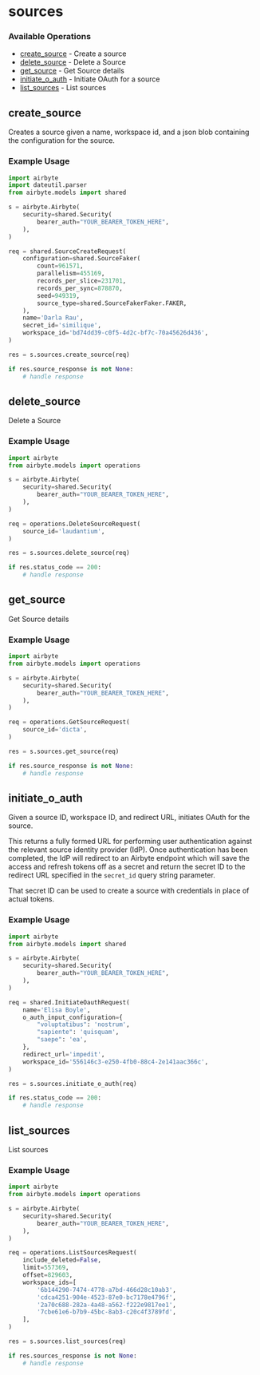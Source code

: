 # sources

### Available Operations

* [create_source](#create_source) - Create a source
* [delete_source](#delete_source) - Delete a Source
* [get_source](#get_source) - Get Source details
* [initiate_o_auth](#initiate_o_auth) - Initiate OAuth for a source
* [list_sources](#list_sources) - List sources

## create_source

Creates a source given a name, workspace id, and a json blob containing the configuration for the source.

### Example Usage

```python
import airbyte
import dateutil.parser
from airbyte.models import shared

s = airbyte.Airbyte(
    security=shared.Security(
        bearer_auth="YOUR_BEARER_TOKEN_HERE",
    ),
)

req = shared.SourceCreateRequest(
    configuration=shared.SourceFaker(
        count=961571,
        parallelism=455169,
        records_per_slice=231701,
        records_per_sync=878870,
        seed=949319,
        source_type=shared.SourceFakerFaker.FAKER,
    ),
    name='Darla Rau',
    secret_id='similique',
    workspace_id='bd74dd39-c0f5-4d2c-bf7c-70a45626d436',
)

res = s.sources.create_source(req)

if res.source_response is not None:
    # handle response
```

## delete_source

Delete a Source

### Example Usage

```python
import airbyte
from airbyte.models import operations

s = airbyte.Airbyte(
    security=shared.Security(
        bearer_auth="YOUR_BEARER_TOKEN_HERE",
    ),
)

req = operations.DeleteSourceRequest(
    source_id='laudantium',
)

res = s.sources.delete_source(req)

if res.status_code == 200:
    # handle response
```

## get_source

Get Source details

### Example Usage

```python
import airbyte
from airbyte.models import operations

s = airbyte.Airbyte(
    security=shared.Security(
        bearer_auth="YOUR_BEARER_TOKEN_HERE",
    ),
)

req = operations.GetSourceRequest(
    source_id='dicta',
)

res = s.sources.get_source(req)

if res.source_response is not None:
    # handle response
```

## initiate_o_auth

Given a source ID, workspace ID, and redirect URL, initiates OAuth for the source.

This returns a fully formed URL for performing user authentication against the relevant source identity provider (IdP). Once authentication has been completed, the IdP will redirect to an Airbyte endpoint which will save the access and refresh tokens off as a secret and return the secret ID to the redirect URL specified in the `secret_id` query string parameter.

That secret ID can be used to create a source with credentials in place of actual tokens.

### Example Usage

```python
import airbyte
from airbyte.models import shared

s = airbyte.Airbyte(
    security=shared.Security(
        bearer_auth="YOUR_BEARER_TOKEN_HERE",
    ),
)

req = shared.InitiateOauthRequest(
    name='Elisa Boyle',
    o_auth_input_configuration={
        "voluptatibus": 'nostrum',
        "sapiente": 'quisquam',
        "saepe": 'ea',
    },
    redirect_url='impedit',
    workspace_id='556146c3-e250-4fb0-88c4-2e141aac366c',
)

res = s.sources.initiate_o_auth(req)

if res.status_code == 200:
    # handle response
```

## list_sources

List sources

### Example Usage

```python
import airbyte
from airbyte.models import operations

s = airbyte.Airbyte(
    security=shared.Security(
        bearer_auth="YOUR_BEARER_TOKEN_HERE",
    ),
)

req = operations.ListSourcesRequest(
    include_deleted=False,
    limit=557369,
    offset=829603,
    workspace_ids=[
        '6b144290-7474-4778-a7bd-466d28c10ab3',
        'cdca4251-904e-4523-87e0-bc7178e4796f',
        '2a70c688-282a-4a48-a562-f222e9817ee1',
        '7cbe61e6-b7b9-45bc-8ab3-c20c4f3789fd',
    ],
)

res = s.sources.list_sources(req)

if res.sources_response is not None:
    # handle response
```
